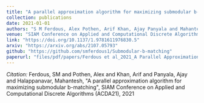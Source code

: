 ```yaml
---
title: "A parallel approximation algorithm for maximizing submodular b-matching"
collection: publications
date: 2021-01-01
authors: "S M Ferdous, Alex Pothen, Arif Khan, Ajay Panyala and Mahantesh Halappanavar"
venue: "SIAM Conference on Applied and Computational Discrete Algorithms (<strong>ACDA 21</strong>)"
link: "https://doi.org/10.1137/1.9781611976830.5"
arxiv: "https://arxiv.org/abs/2107.05793"
github: "https://github.com/smferdous1/Submodular-b-matching"
paperurl: "files/pdf/papers/Ferdous et al_2021_A Parallel Approximation Algorithm for Maximizing Submodular b-Matching.pdf"
---
```

*Citation:* Ferdous, SM and Pothen, Alex and Khan, Arif and Panyala, Ajay and Halappanavar, Mahantesh, "A parallel approximation algorithm for maximizing submodular b-matching", SIAM Conference on Applied and Computational Discrete Algorithms (ACDA21), 2021
